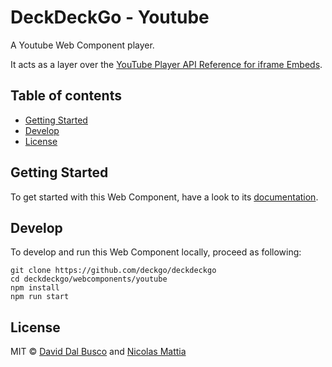 # DeckDeckGo - Youtube

A Youtube Web Component player.

It acts as a layer over the [YouTube Player API Reference for iframe Embeds](https://developers.google.com/youtube/iframe_api_reference).

## Table of contents

- [Getting Started](#getting-started)
- [Develop](#develop)
- [License](#license)

## Getting Started

To get started with this Web Component, have a look to its [documentation](https://docs.deckdeckgo.com/components/youtube).

## Develop

To develop and run this Web Component locally, proceed as following:

```
git clone https://github.com/deckgo/deckdeckgo
cd deckdeckgo/webcomponents/youtube
npm install
npm run start
```

## License

MIT © [David Dal Busco](mailto:david.dalbusco@outlook.com) and [Nicolas Mattia](mailto:nicolas@nmattia.com)

[DeckDeckGo]: https://deckdeckgo.com
